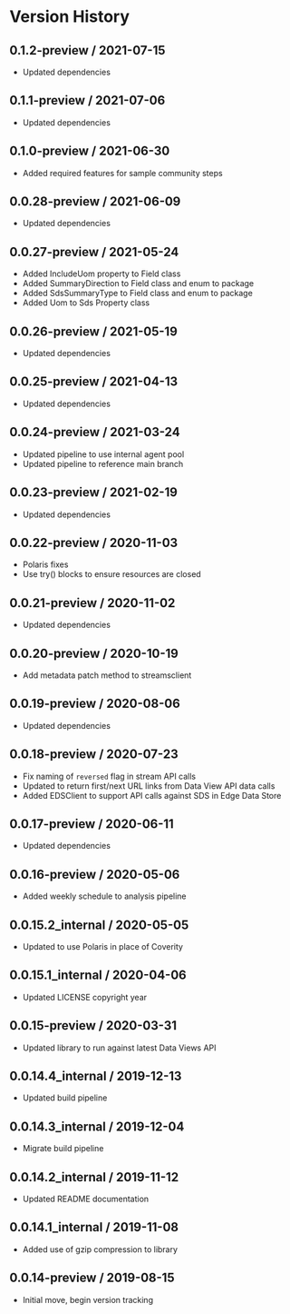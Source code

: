 # Version History

## 0.1.2-preview / 2021-07-15

- Updated dependencies

## 0.1.1-preview / 2021-07-06

- Updated dependencies

## 0.1.0-preview / 2021-06-30

- Added required features for sample community steps

## 0.0.28-preview / 2021-06-09

- Updated dependencies

## 0.0.27-preview / 2021-05-24

- Added IncludeUom property to Field class
- Added SummaryDirection to Field class and enum to package
- Added SdsSummaryType to Field class and enum to package
- Added Uom to Sds Property class

## 0.0.26-preview / 2021-05-19

- Updated dependencies

## 0.0.25-preview / 2021-04-13

- Updated dependencies

## 0.0.24-preview / 2021-03-24

- Updated pipeline to use internal agent pool
- Updated pipeline to reference main branch

## 0.0.23-preview / 2021-02-19

- Updated dependencies

## 0.0.22-preview / 2020-11-03

- Polaris fixes
- Use try() blocks to ensure resources are closed

## 0.0.21-preview / 2020-11-02

- Updated dependencies

## 0.0.20-preview / 2020-10-19

- Add metadata patch method to streamsclient

## 0.0.19-preview / 2020-08-06

- Updated dependencies

## 0.0.18-preview / 2020-07-23

- Fix naming of `reversed` flag in stream API calls
- Updated to return first/next URL links from Data View API data calls
- Added EDSClient to support API calls against SDS in Edge Data Store

## 0.0.17-preview / 2020-06-11

- Updated dependencies

## 0.0.16-preview / 2020-05-06

- Added weekly schedule to analysis pipeline

## 0.0.15.2_internal / 2020-05-05

- Updated to use Polaris in place of Coverity

## 0.0.15.1_internal / 2020-04-06

- Updated LICENSE copyright year

## 0.0.15-preview / 2020-03-31

- Updated library to run against latest Data Views API

## 0.0.14.4_internal / 2019-12-13

- Updated build pipeline

## 0.0.14.3_internal / 2019-12-04

- Migrate build pipeline

## 0.0.14.2_internal / 2019-11-12

- Updated README documentation

## 0.0.14.1_internal / 2019-11-08

- Added use of gzip compression to library

## 0.0.14-preview / 2019-08-15

- Initial move, begin version tracking

